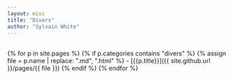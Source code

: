 ```yaml
---
layout: misc
title: "Divers"
author: "Sylvain White"
---
```

<br/>
{% for p in site.pages %}
    {% if p.categories contains "divers" %}
        {% assign file = p.name | replace: ".md", ".html" %}
- [{{p.title}}]({{ site.github.url }}/pages/{{ file }})
    {% endif %}
{% endfor %}
<br/>

